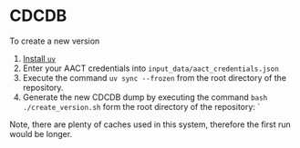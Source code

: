# CDCDB
To create a new version
1. [Install `uv`](https://docs.astral.sh/uv/getting-started/installation/)
2. Enter your AACT credentials into `input_data/aact_credentials.json`
3. Execute the command `uv sync --frozen` from the root directory of the repository.
5. Generate the new CDCDB dump by executing the command `bash ./create_version.sh` form the root directory of the repository: `
  
Note, there are plenty of caches used in this system, therefore the first run would be longer.
